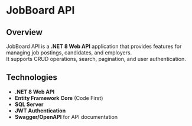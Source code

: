 # JobBoard API

## Overview
JobBoard API is a **.NET 8 Web API** application that provides features for managing job postings, candidates, and employers.  
It supports CRUD operations, search, pagination, and user authentication.

## Technologies
- **.NET 8 Web API**
- **Entity Framework Core** (Code First)
- **SQL Server**
- **JWT Authentication**
- **Swagger/OpenAPI** for API documentation
